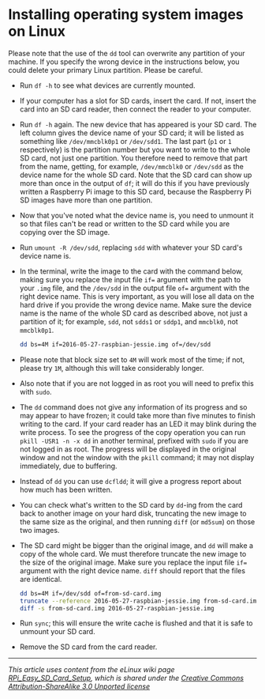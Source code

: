 # Installing operating system images on Linux

Please note that the use of the `dd` tool can overwrite any partition of your machine. If you specify the wrong device in the instructions below, you could delete your primary Linux partition. Please be careful.

- Run `df -h` to see what devices are currently mounted.

- If your computer has a slot for SD cards, insert the card. If not, insert the card into an SD card reader, then connect the reader to your computer.

- Run `df -h` again. The new device that has appeared is your SD card. The left column gives the device name of your SD card; it will be listed as something like `/dev/mmcblk0p1` or `/dev/sdd1`. The last part (`p1` or `1` respectively) is the partition number but you want to write to the whole SD card, not just one partition. You therefore need to remove that part from the name, getting, for example, `/dev/mmcblk0` or `/dev/sdd` as the device name for the whole SD card. Note that the SD card can show up more than once in the output of `df`; it will do this if you have previously written a Raspberry Pi image to this SD card, because the Raspberry Pi SD images have more than one partition.

- Now that you've noted what the device name is, you need to unmount it so that files can't be read or written to the SD card while you are copying over the SD image.

- Run `umount -R /dev/sdd`, replacing `sdd` with whatever your SD card's device name is.

- In the terminal, write the image to the card with the command below, making sure you replace the input file `if=` argument with the path to your `.img` file, and the `/dev/sdd` in the output file `of=` argument with the right device name. This is very important, as you will lose all data on the hard drive if you provide the wrong device name. Make sure the device name is the name of the whole SD card as described above, not just a partition of it; for example, `sdd`, not `sdds1` or `sddp1`, and `mmcblk0`, not `mmcblk0p1`.

    ```bash
    dd bs=4M if=2016-05-27-raspbian-jessie.img of=/dev/sdd
    ```

- Please note that block size set to `4M` will work most of the time; if not, please try `1M`, although this will take considerably longer.

- Also note that if you are not logged in as root you will need to prefix this with `sudo`.

- The `dd` command does not give any information of its progress and so may appear to have frozen; it could take more than five minutes to finish writing to the card. If your card reader has an LED it may blink during the write process. To see the progress of the copy operation you can run `pkill -USR1 -n -x dd` in another terminal, prefixed with `sudo` if you are not logged in as root. The progress will be displayed in the original window and not the window with the `pkill` command; it may not display immediately, due to buffering.

- Instead of `dd` you can use `dcfldd`; it will give a progress report about how much has been written.

- You can check what's written to the SD card by `dd`-ing from the card back to another image on your hard disk, truncating the new image to the same size as the original, and then running `diff` (or `md5sum`) on those two images.

- The SD card might be bigger than the original image, and `dd` will make a copy of the whole card. We must therefore truncate the new image to the size of the original image. Make sure you replace the input file `if=` argument with the right device name. `diff` should report that the files are identical.

    ```bash
    dd bs=4M if=/dev/sdd of=from-sd-card.img
    truncate --reference 2016-05-27-raspbian-jessie.img from-sd-card.img
    diff -s from-sd-card.img 2016-05-27-raspbian-jessie.img
    ```

- Run `sync`; this will ensure the write cache is flushed and that it is safe to unmount your SD card.

- Remove the SD card from the card reader.

---

*This article uses content from the eLinux wiki page [RPi_Easy_SD_Card_Setup](http://elinux.org/RPi_Easy_SD_Card_Setup), which is shared under the [Creative Commons Attribution-ShareAlike 3.0 Unported license](http://creativecommons.org/licenses/by-sa/3.0/)*

